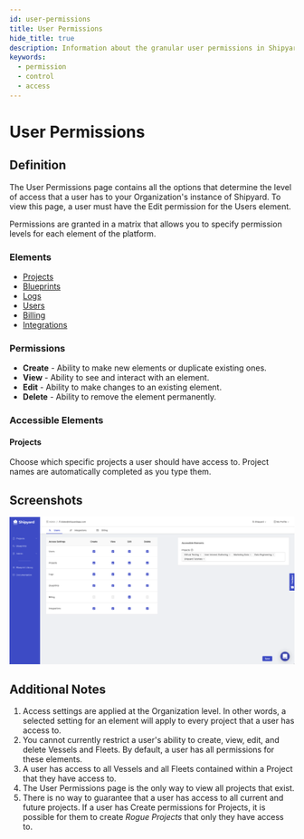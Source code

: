 ```yaml
---
id: user-permissions
title: User Permissions
hide_title: true
description: Information about the granular user permissions in Shipyard.
keywords:
  - permission
  - control
  - access
---
```


# User Permissions

## Definition

The User Permissions page contains all the options that determine the level of access that a user has to your Organization's instance of Shipyard. To view this page, a user must have the Edit permission for the Users element.

Permissions are granted in a matrix that allows you to specify permission levels for each element of the platform.

### Elements

- [Projects](../projects)
- [Blueprints](../blueprints/blueprints-overview)
- [Logs](../logs/logs-overview)
- [Users](user-management)
- [Billing](billing)
- [Integrations](integrations/integrations-overview)

### Permissions

- **Create** - Ability to make new elements or duplicate existing ones.
- **View** - Ability to see and interact with an element.
- **Edit** - Ability to make changes to an existing element.
- **Delete** - Ability to remove the element permanently.

### Accessible Elements

#### Projects

Choose which specific projects a user should have access to. Project names are automatically completed as you type them.

## Screenshots

![View of User Permissions](../../.gitbook/assets/image_85_1_1.png)

## Additional Notes

1. Access settings are applied at the Organization level. In other words, a selected setting for an element will apply to every project that a user has access to.
2. You cannot currently restrict a user's ability to create, view, edit, and delete Vessels and Fleets. By default, a user has all permissions for these elements.
3. A user has access to all Vessels and all Fleets contained within a Project that they have access to.
4. The User Permissions page is the only way to view all projects that exist.
5. There is no way to guarantee that a user has access to all current and future projects. If a user has Create permissions for Projects, it is possible for them to create _Rogue Projects_ that only they have access to.
